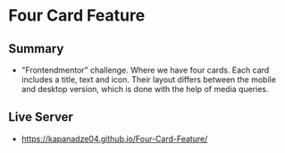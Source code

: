 # Four Card Feature

## Summary

- "Frontendmentor" challenge. Where we have four cards. Each card includes a title, text and icon. Their layout differs between the mobile and desktop version, which is done with the help of media queries.

## Live Server

- https://kapanadze04.github.io/Four-Card-Feature/
